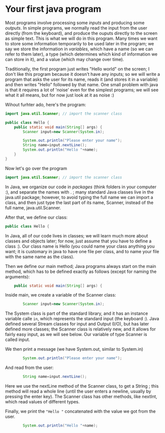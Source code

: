 Your first java program
===

Most programs involve processing some *inputs* and producing some *outputs*. In simple programs, we normally read the input from the user directly (from the keyboard), and produce the ouputs directly to the screen as simple text. This is what we will do in this program. Many times we want to store some information temporarily to be used later in the program; we say we store the information in *variables*, which have a name (so we can refer to them later), a type (which determines which kind of information we can store in it), and a value (which may change over time).

Traditionally, the first program just writes "Hello world" on the screen; I don't like this program because it doesn't have any inputs; so we will write a program that asks the user for its name, reads it (and stores it in a variable) and then  writes "Hello" followed by that name. One small problem with java is that it requires a lot of 'noise' even for the simplest programs; we will see what it all means, but for now just look at it as noise :)

Wihout furhter ado, here's the program:


```java
import java.util.Scanner; // import the scanner class

public class Hello {
    public static void main(String[] args) {
        Scanner input=new Scanner(System.in);

        System.out.println("Please enter your name");
        String name=input.nextLine();
        System.out.println("Hello "+name);
    }
}
```
Now let's go over the program

```Java
import java.util.Scanner; // import the scanner class
```
In Java, we organize our code in *packages* (think folders in your computer :), and separate the names with . ; many standard Java classes live in the java.util package; however, to avoid typing the full name we can import a class, and then just type the last part of its name, Scanner, instead of the full name, java.util.Scanner.

After that, we define our class:
```java 
public class Hello {
```

In Java, all of our code lives in classes; we will learn much more about classes and objects later; for now, just assume that you have to define a class :). Our class name is Hello (you could name your class anything you want; it is customary in java to have one file per class, and to name your file with the same name as the class).

Then we define our main method; Java programs always start on the main method, which has to be defined exactly as follows (except for naming the arguments):

```java
    public static void main(String[] args) {
```

Inside main, we create a variable of the Scanner class:

```java
        Scanner input=new Scanner(System.in);
```

The System class is part of the standard library, and it has an instance variable calle `in`, which represents the standard input (the keyboard :). Java defined several Stream classes for input and Output (I/O), but has later defined more classes; the Scanner class is relatively new, and it allows for fairly easy input, as we will see below. Our variable of type Scanner is called input.

We then print a message (we have System.out, similar to System.in)
```java
        System.out.println("Please enter your name");
```

And read from the user:
```java
        String name=input.nextLine();
```
Here we use the nextLine method of the Scanner class, to get a String ; this method will read a whole line (until the user enters a newline, usually by pressing the enter key). The Scanner class has other methods, like nextInt, which read values of different types.

Finally, we print the `"Hello "` concatenated with the value we got from the user.

```java
        System.out.println("Hello "+name);
``` 







